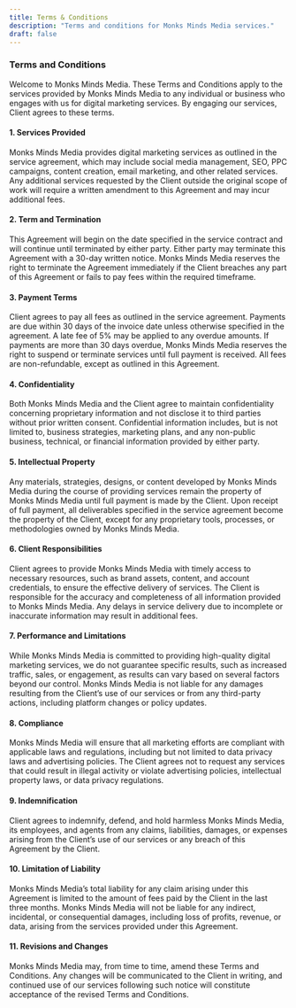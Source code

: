 ```yaml
---
title: Terms & Conditions
description: "Terms and conditions for Monks Minds Media services."
draft: false
---
```


### Terms and Conditions

Welcome to Monks Minds Media. These Terms and Conditions apply to the services provided by Monks Minds Media to any individual or business who engages with us for digital marketing services. By engaging our services, Client agrees to these terms.

#### 1. Services Provided

Monks Minds Media provides digital marketing services as outlined in the service agreement, which may include social media management, SEO, PPC campaigns, content creation, email marketing, and other related services. Any additional services requested by the Client outside the original scope of work will require a written amendment to this Agreement and may incur additional fees.

#### 2. Term and Termination

This Agreement will begin on the date specified in the service contract and will continue until terminated by either party. Either party may terminate this Agreement with a 30-day written notice. Monks Minds Media reserves the right to terminate the Agreement immediately if the Client breaches any part of this Agreement or fails to pay fees within the required timeframe.

#### 3. Payment Terms

Client agrees to pay all fees as outlined in the service agreement. Payments are due within 30 days of the invoice date unless otherwise specified in the agreement. A late fee of 5% may be applied to any overdue amounts. If payments are more than 30 days overdue, Monks Minds Media reserves the right to suspend or terminate services until full payment is received. All fees are non-refundable, except as outlined in this Agreement.

#### 4. Confidentiality

Both Monks Minds Media and the Client agree to maintain confidentiality concerning proprietary information and not disclose it to third parties without prior written consent. Confidential information includes, but is not limited to, business strategies, marketing plans, and any non-public business, technical, or financial information provided by either party.

#### 5. Intellectual Property

Any materials, strategies, designs, or content developed by Monks Minds Media during the course of providing services remain the property of Monks Minds Media until full payment is made by the Client. Upon receipt of full payment, all deliverables specified in the service agreement become the property of the Client, except for any proprietary tools, processes, or methodologies owned by Monks Minds Media.

#### 6. Client Responsibilities

Client agrees to provide Monks Minds Media with timely access to necessary resources, such as brand assets, content, and account credentials, to ensure the effective delivery of services. The Client is responsible for the accuracy and completeness of all information provided to Monks Minds Media. Any delays in service delivery due to incomplete or inaccurate information may result in additional fees.

#### 7. Performance and Limitations

While Monks Minds Media is committed to providing high-quality digital marketing services, we do not guarantee specific results, such as increased traffic, sales, or engagement, as results can vary based on several factors beyond our control. Monks Minds Media is not liable for any damages resulting from the Client’s use of our services or from any third-party actions, including platform changes or policy updates.

#### 8. Compliance

Monks Minds Media will ensure that all marketing efforts are compliant with applicable laws and regulations, including but not limited to data privacy laws and advertising policies. The Client agrees not to request any services that could result in illegal activity or violate advertising policies, intellectual property laws, or data privacy regulations.

#### 9. Indemnification

Client agrees to indemnify, defend, and hold harmless Monks Minds Media, its employees, and agents from any claims, liabilities, damages, or expenses arising from the Client’s use of our services or any breach of this Agreement by the Client.

#### 10. Limitation of Liability

Monks Minds Media’s total liability for any claim arising under this Agreement is limited to the amount of fees paid by the Client in the last three months. Monks Minds Media will not be liable for any indirect, incidental, or consequential damages, including loss of profits, revenue, or data, arising from the services provided under this Agreement.

#### 11. Revisions and Changes

Monks Minds Media may, from time to time, amend these Terms and Conditions. Any changes will be communicated to the Client in writing, and continued use of our services following such notice will constitute acceptance of the revised Terms and Conditions.
